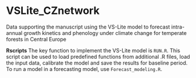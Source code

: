# VSLite_CZnetwork
Data supporting the manuscript using the VS-Lite model to forecast intra-annual growth kinetics and phenology under climate change for temperate forests in Central Europe

**Rscripts** The key function to implement the VS-Lite model is `RUN.R`. This script can be used to load predefined functions from additional .R files, load the input data, calibrate the model and save the results for baseline period. To run a model in a forecasting model, use `Forecast_modeling.R`.
